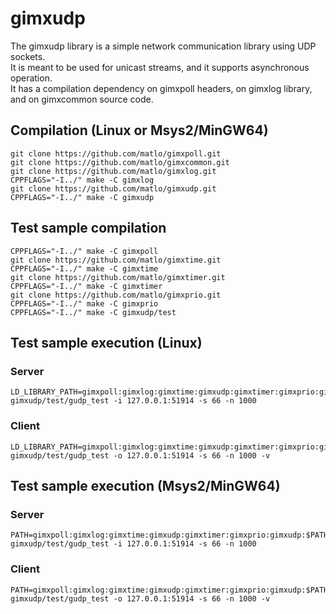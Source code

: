 # gimxudp

The gimxudp library is a simple network communication library using UDP sockets.  
It is meant to be used for unicast streams, and it supports asynchronous operation.  
It has a compilation dependency on gimxpoll headers, on gimxlog library, and on gimxcommon source code.  

## Compilation (Linux or Msys2/MinGW64)

```
git clone https://github.com/matlo/gimxpoll.git
git clone https://github.com/matlo/gimxcommon.git
git clone https://github.com/matlo/gimxlog.git
CPPFLAGS="-I../" make -C gimxlog
git clone https://github.com/matlo/gimxudp.git
CPPFLAGS="-I../" make -C gimxudp
```

## Test sample compilation

```
CPPFLAGS="-I../" make -C gimxpoll
git clone https://github.com/matlo/gimxtime.git
CPPFLAGS="-I../" make -C gimxtime
git clone https://github.com/matlo/gimxtimer.git
CPPFLAGS="-I../" make -C gimxtimer
git clone https://github.com/matlo/gimxprio.git
CPPFLAGS="-I../" make -C gimxprio
CPPFLAGS="-I../" make -C gimxudp/test
```

## Test sample execution (Linux)

### Server

```
LD_LIBRARY_PATH=gimxpoll:gimxlog:gimxtime:gimxudp:gimxtimer:gimxprio:gimxudp gimxudp/test/gudp_test -i 127.0.0.1:51914 -s 66 -n 1000
```

### Client

```
LD_LIBRARY_PATH=gimxpoll:gimxlog:gimxtime:gimxudp:gimxtimer:gimxprio:gimxudp gimxudp/test/gudp_test -o 127.0.0.1:51914 -s 66 -n 1000 -v
```

## Test sample execution (Msys2/MinGW64)

### Server

```
PATH=gimxpoll:gimxlog:gimxtime:gimxudp:gimxtimer:gimxprio:gimxudp:$PATH gimxudp/test/gudp_test -i 127.0.0.1:51914 -s 66 -n 1000
```

### Client

```
PATH=gimxpoll:gimxlog:gimxtime:gimxudp:gimxtimer:gimxprio:gimxudp:$PATH gimxudp/test/gudp_test -o 127.0.0.1:51914 -s 66 -n 1000 -v
```
